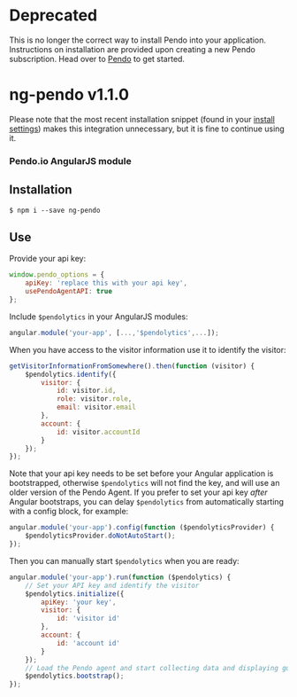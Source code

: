# Deprecated
This is no longer the correct way to install Pendo into your application.  Instructions on installation are provided upon creating a new Pendo subscription.  Head over to [Pendo](https://www.pendo.io/) to get started.

# ng-pendo v1.1.0

Please note that the most recent installation snippet (found in your [install settings](https://app.pendo.io/admin/settings)) makes this integration unnecessary, but it is fine to continue using it.

### Pendo.io AngularJS module

## Installation

```shell
$ npm i --save ng-pendo
```

## Use

Provide your api key:

```javascript
window.pendo_options = {
    apiKey: 'replace this with your api key',
    usePendoAgentAPI: true
};
```

Include `$pendolytics` in your AngularJS modules:

```javascript
angular.module('your-app', [...,'$pendolytics',...]);
```

When you have access to the visitor information use it to identify the visitor:

```javascript
getVisitorInformationFromSomewhere().then(function (visitor) {
    $pendolytics.identify({
        visitor: {
            id: visitor.id,
            role: visitor.role,
            email: visitor.email
        },
        account: {
            id: visitor.accountId
        }
    });
});
```

Note that your api key needs to be set before your Angular application is bootstrapped, otherwise `$pendolytics` will not find the key, and will use an older version of the Pendo Agent. If you prefer to set your api key _after_ Angular bootstraps, you can delay `$pendolytics` from automatically starting with a config block, for example:

```javascript
angular.module('your-app').config(function ($pendolyticsProvider) {
    $pendolyticsProvider.doNotAutoStart();
});
```

Then you can manually start `$pendolytics` when you are ready:

```javascript
angular.module('your-app').run(function ($pendolytics) {
    // Set your API key and identify the visitor
    $pendolytics.initialize({
        apiKey: 'your key',
        visitor: {
            id: 'visitor id'
        },
        account: {
            id: 'account id'
        }
    });
    // Load the Pendo agent and start collecting data and displaying guides
    $pendolytics.bootstrap();
});
```
